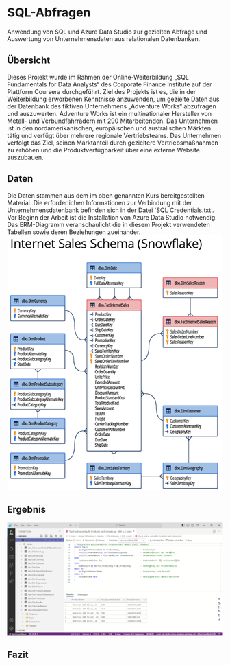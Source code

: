 # SQL-Abfragen
Anwendung von SQL und Azure Data Studio zur gezielten Abfrage und Auswertung von Unternehmensdaten aus relationalen Datenbanken.
## Übersicht
Dieses Projekt wurde im Rahmen der Online-Weiterbildung „SQL Fundamentals for Data Analysts“ des Corporate Finance Institute auf der Plattform Coursera durchgeführt. Ziel des Projekts ist es, die in der Weiterbildung erworbenen Kenntnisse anzuwenden, um gezielte Daten aus der Datenbank des fiktiven Unternehmens „Adventure Works“ abzufragen und auszuwerten. Adventure Works ist ein multinationaler Hersteller von Metall- und Verbundfahrrädern mit 290 Mitarbeitenden. Das Unternehmen ist in den nordamerikanischen, europäischen und australischen Märkten tätig und verfügt über mehrere regionale Vertriebsteams. Das Unternehmen verfolgt das Ziel, seinen Marktanteil durch gezieltere Vertriebsmaßnahmen zu erhöhen und die Produktverfügbarkeit über eine externe Website auszubauen.
 
## Daten 
Die Daten stammen aus dem im oben genannten Kurs bereitgestellten Material. Die erforderlichen Informationen zur Verbindung mit der Unternehmensdatenbank befinden sich in der Datei 'SQL Credentials.txt'. Vor Beginn der Arbeit ist die Installation von Azure Data Studio notwendig. Das ERM-Diagramm veranschaulicht die in diesem Projekt verwendeten Tabellen sowie deren Beziehungen zueinander.
![alt text](image.png)
## Ergebnis
![alt text](image-1.png)



## Fazit
